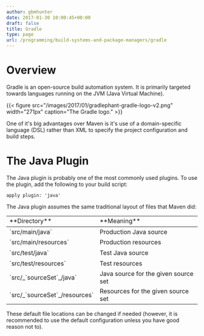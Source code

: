 ```yaml
---
author: gbmhunter
date: 2017-01-30 10:00:45+00:00
draft: false
title: Gradle
type: page
url: /programming/build-systems-and-package-managers/gradle
---
```


# Overview




Gradle is an open-source build automation system. It is primarily targeted towards languages running on the JVM (Java Virtual Machine).


{{< figure src="/images/2017/01/gradlephant-gradle-logo-v2.png" width="271px" caption="The Gradle logo."  >}}


One of it's big advantages over Maven is it's use of a domain-specific language (DSL) rather than XML to specify the project configuration and build steps.




# The Java Plugin




The Java plugin is probably one of the most commonly used plugins. To use the plugin, add the following to your build script:



    
    apply plugin: 'java'




The Java plugin assumes the same traditional layout of files that Maven did:


<table id="javalayout" >

<tr style="height: 28px;" >

<td style="height: 28px;" >**Directory**
</td>

<td style="height: 28px;" >**Meaning**
</td>
</tr>

<tbody >
<tr style="height: 28px;" >

<td style="height: 28px;" >`src/main/java`
</td>

<td style="height: 28px;" >Production Java source
</td>
</tr>
<tr style="height: 28px;" >

<td style="height: 28px;" >`src/main/resources`
</td>

<td style="height: 28px;" >Production resources
</td>
</tr>
<tr style="height: 28px;" >

<td style="height: 28px;" >`src/test/java`
</td>

<td style="height: 28px;" >Test Java source
</td>
</tr>
<tr style="height: 28px;" >

<td style="height: 28px;" >`src/test/resources`
</td>

<td style="height: 28px;" >Test resources
</td>
</tr>
<tr style="height: 28px;" >

<td style="height: 28px;" >`src/_`sourceSet`_/java`
</td>

<td style="height: 28px;" >Java source for the given source set
</td>
</tr>
<tr style="height: 28.9844px;" >

<td style="height: 28.9844px;" >`src/_`sourceSet`_/resources`
</td>

<td style="height: 28.9844px;" >Resources for the given source set
</td>
</tr>
</tbody>
</table>


These default file locations can be changed if needed (however, it is recommended to use the default configuration unless you have good reason not to).



